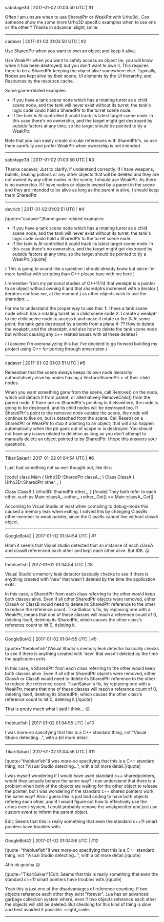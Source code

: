 sabotage3d | 2017-01-02 01:03:50 UTC | #1

Often I am unsure when to use SharedPtr or WeakPtr with Urho3d . Can someone show me some more Urho3D specific examples when to use one or the other ?
Thanks in advance :slight_smile:

-------------------------

cadaver | 2017-01-02 01:03:50 UTC | #2

Use SharedPtr when you want to own an object and keep it alive.

Use WeakPtr when you want to safely access an object (ie. you will know when it has been destroyed) but you don't want to own it. This requires there to be a SharedPtr keeping the object alive somewhere else. Typically, Nodes are kept alive by their scene, UI elements by the UI hierarchy, and Resources by the resource cache.

Some game-related examples: 
- If you have a tank scene node which has a rotating turret as a child scene node, and the tank will never exist without its turret, the tank's logic code could hold a SharedPtr to the turret scene node.
- If the tank is AI controlled it could track its latest target scene node. In this case there's no ownership, and the target might get destroyed by outside factors at any time, so the target should be pointed to by a WeakPtr.

Note that you can easily create circular references with SharedPtr's, so use them carefully and prefer WeakPtr when ownership is not intended.

-------------------------

sabotage3d | 2017-01-02 01:03:50 UTC | #3

Thanks cadaver,
Just to clarify, if understand correctly. If I have weapons, bullets, healing potions or any other objects that will be deleted and they are not owned by any other nodes in the scene, I should use WeakPtr. As there is no ownership. 
If I have nodes or objects owned by a parent in the scene and they are intended to be alive as long as the parent is alive, I should keep them SharedPtr.

-------------------------

devrich | 2017-01-02 01:03:51 UTC | #4

[quote="cadaver"]Some game-related examples: 
- If you have a tank scene node which has a rotating turret as a child scene node, and the tank will never exist without its turret, the tank's logic code could hold a SharedPtr to the turret scene node.
- If the tank is AI controlled it could track its latest target scene node. In this case there's no ownership, and the target might get destroyed by outside factors at any time, so the target should be pointed to by a WeakPtr.[/quote]

( This is going to sound like a question i should already know but since i'm more familiar with scripting than C++ please bare with me here )

I remember from my personal studies of C++11/14 that weakptr is a pointer to an object without owning it and that sharedptrs increment with a iterator ( iterators confuse me, at the moment ) as other objects wish to use the sharedptr....

For me to understand the proper way to use this:
1: I have a tank scene node which has a rotating turret as a child scene node
2: I create a weakptr to the child scene node to access it and make it rotate or fire
3: At some point; the tank gets destroyed by a bomb from a plane
4: ?? How to delete the weakptr, and the sharedptr, and also how to delete the tank scene node but without causing any c++ related issues with all these deletes?

( i assume i'm overanalyzing this but i've decided to go forward building my project using C++ for porting through emscripten )

-------------------------

cadaver | 2017-01-02 01:03:51 UTC | #5

Remember that the scene always keeps its own node hierarchy authoritatively alive by nodes having a Vector<SharedPtr<Node> > of their child nodes. 

When you want something gone from the scene, call Remove() on the node, which will detach it from parent, or alternatively RemoveChild() from the parent node. If there are no SharedPtr's pointing to it elsewhere, the node is going to be destroyed, and its child nodes will be destroyed too. If SharedPtr's point to the removed node outside the scene, the node will continue to live on, but is detached from the scene. Call Reset() on a SharedPtr or WeakPtr to stop it pointing to an object; that will also happen automatically when the ptr goes out of scope or is destroyed. You should not have any issues related to deletion as long as you don't attempt to manually delete an object pointed to by SharedPtr. I hope this answers your questions.

-------------------------

TikariSakari | 2017-01-02 01:04:54 UTC | #6

I just had something not so well thought out, like this:

[code]
class Main
{
   Urho3D::SharedPtr<ClassA> classA_;
}
Class ClassA 
{
   Urho3D::SharedPtr<ClassB> other_;
}

Class ClassB
{
   Urho3D::SharedPtr<ClassA> other_;
}
[/code]
They both refer to each other, such as Main::classA_->other_->other_.Get() == Main::classA_.Get()

According to Visual Studio at least when compiling to debug-mode this caused a memory leak when exiting. I solved this by changing ClassBs other-member to weak pointer, since the ClassBs cannot live without classA object.

-------------------------

GoogleBot42 | 2017-01-02 01:04:54 UTC | #7

Hmm it seems that Visual studio detected that an instance of each classA and classB referenced each other and kept each other alive.  But IDK.  :stuck_out_tongue:

-------------------------

thebluefish | 2017-01-02 01:04:54 UTC | #8

Visual Studio's memory leak detector basically checks to see if there is anything created with 'new' that wasn't deleted by the time the application exits.

In this case, a SharedPtr from each class referring to the other would keep both classes alive. Even if all other SharedPtr objects were removed, either ClassA or ClassB would need to delete its SharedPtr reference to the other to reduce the reference count. TikariSakari's fix, by replacing one with a WeakPtr, means that one of these classes will reach a reference count of 0, deleting itself, deleting its SharedPtr, which causes the other class's reference count to hit 0, deleting it.

-------------------------

GoogleBot42 | 2017-01-02 01:04:55 UTC | #9

[quote="thebluefish"]Visual Studio's memory leak detector basically checks to see if there is anything created with 'new' that wasn't deleted by the time the application exits.

In this case, a SharedPtr from each class referring to the other would keep both classes alive. Even if all other SharedPtr objects were removed, either ClassA or ClassB would need to delete its SharedPtr reference to the other to reduce the reference count. TikariSakari's fix, by replacing one with a WeakPtr, means that one of these classes will reach a reference count of 0, deleting itself, deleting its SharedPtr, which causes the other class's reference count to hit 0, deleting it.[/quote]

That is pretty much what I said I think...  :confused:

-------------------------

thebluefish | 2017-01-02 01:04:55 UTC | #10

I was more-so specifying that this is a C++ standard thing, not "Visual Studio detecting...", with a bit more detail.

-------------------------

TikariSakari | 2017-01-02 01:04:56 UTC | #11

[quote="thebluefish"]I was more-so specifying that this is a C++ standard thing, not "Visual Studio detecting...", with a bit more detail.[/quote]

I was myself wondering if I would have used standard c++ sharedpointers, would they actually behave the same way? I can understand that there is a problem when both of the objects are waiting for the other object to release the pointer, but I was wondering if the standard c++ shared pointers work the same way? Also I guess this is just bad coding to have both objects refering each other, and if I would figure out how to effectively use the urhos event-system, I could probably remove the weakpointter and just use custom event to inform the parent object.

Edit: Seems that this is really something that even the standard c++11 smart pointers have troubles with.

-------------------------

GoogleBot42 | 2017-01-02 01:04:56 UTC | #12

[quote="thebluefish"]I was more-so specifying that this is a C++ standard thing, not "Visual Studio detecting...", with a bit more detail.[/quote]

Ahh ok gotcha :wink:

[quote="TikariSakari"]Edit: Seems that this is really something that even the standard c++11 smart pointers have troubles with.[/quote]

Yeah this is just one of the disadvantages of reference counting.  If two objects reference each other they exist "forever".  Lua has an advanced garbage collection system where, even if two objects reference each other the objects will still be deleted.  But checking for this kind of thing is slow and best avoided if possible. :slight_smile:

-------------------------

